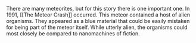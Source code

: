 There are many meteorites, but for this story there is one important one. In 1991, [[The Meteor Crash]] occurred. This meteor contained a host of alien organisms. They appeared as a blue material that could be easily mistaken for being part of the meteor itself. While utterly alien, the organisms could most closely be compared to nanomachines of fiction.